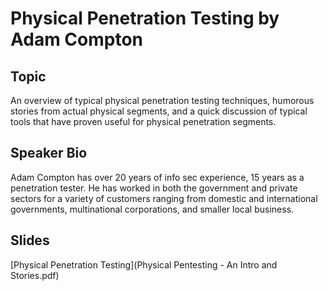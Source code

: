 # Physical Penetration Testing by Adam Compton
## Topic
An overview of typical physical penetration testing techniques, 
humorous stories from actual physical segments, and a quick discussion 
of typical tools that have proven useful for physical penetration 
segments. 

## Speaker Bio
Adam Compton has over 20 years of info sec experience, 15 years as a 
penetration tester.  He has worked in both the government and private 
sectors for a variety of customers ranging from domestic and 
international governments, multinational corporations, and smaller 
local business. 

## Slides
[Physical Penetration Testing](Physical Pentesting - An Intro and Stories.pdf)
